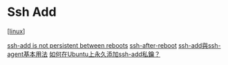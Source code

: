 # Ssh Add
[[linux]]

[ssh-add is not persistent between reboots](https://unix.stackexchange.com/questions/140075/ssh-add-is-not-persistent-between-reboots)
[ssh-after-reboot](https://gist.github.com/nickbytes/746af2cffb26a7ff5cb8c08628fe04ac)
[ssh-add與ssh-agent基本用法](https://www.itread01.com/p/1382180.html)
[如何在Ubuntu上永久添加ssh-add私鑰？](https://ubuntuqa.com/zh-tw/article/6685.html)

[//begin]: # "Autogenerated link references for markdown compatibility"
[linux]: linux.md "Linux"
[//end]: # "Autogenerated link references"